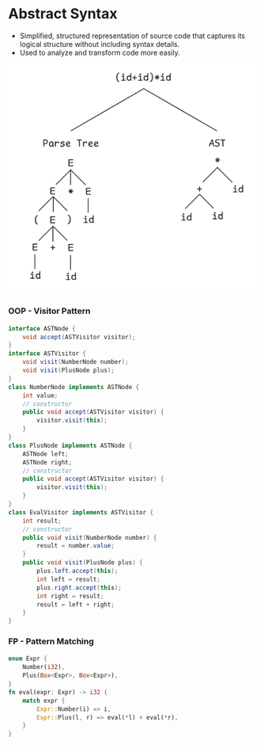 # Abstract Syntax
- Simplified, structured representation of source code that captures its logical structure without including syntax details.
- Used to analyze and transform code more easily.

![](resources/parse-tree-vs-ast.png)

### OOP - Visitor Pattern
```java
interface ASTNode {
	void accept(ASTVisitor visitor);
}
interface ASTVisitor {
	void visit(NumberNode number);
	void visit(PlusNode plus);
}
class NumberNode implements ASTNode {
	int value;
	// constructor
	public void accept(ASTVisitor visitor) {
		visitor.visit(this);
	}
}
class PlusNode implements ASTNode {
	ASTNode left;
	ASTNode right;
	// constructor
	public void accept(ASTVisitor visitor) {
		visitor.visit(this);	
	}
}
class EvalVisitor implements ASTVisitor {
	int result;
	// constructor
	public void visit(NumberNode number) {
		result = number.value;
	}
	public void visit(PlusNode plus) {
		plus.left.accept(this);
		int left = result;
		plus.right.accept(this);
		int right = result;
		result = left + right;
	}
}
```

### FP - Pattern Matching
```rust
enum Expr {
    Number(i32),
    Plus(Box<Expr>, Box<Expr>),
}
fn eval(expr: Expr) -> i32 {
    match expr {
        Expr::Number(i) => i,
        Expr::Plus(l, r) => eval(*l) + eval(*r),
    }
}
```